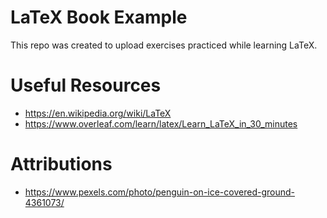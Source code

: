 # LaTeX Book Example
This repo was created to upload exercises practiced while learning LaTeX.

# Useful Resources
* https://en.wikipedia.org/wiki/LaTeX
* https://www.overleaf.com/learn/latex/Learn_LaTeX_in_30_minutes

# Attributions
* https://www.pexels.com/photo/penguin-on-ice-covered-ground-4361073/
